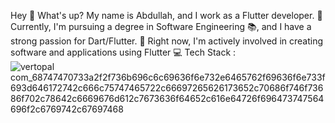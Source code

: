 Hey 👋 What's up?
My name is Abdullah, and I work as a Flutter developer. 🚀 Currently, I'm pursuing a degree in Software Engineering 📚, and I have a strong passion for Dart/Flutter. 💙 Right now, I'm actively involved in creating software and applications using Flutter 
💻 Tech Stack :
![vertopal com_68747470733a2f2f736b696c6c69636f6e732e6465762f69636f6e733f693d646172742c666c75747465722c66697265626173652c70686f746f73686f702c78642c6669676d612c7673636f64652c616e64726f696473747564696f2c6769742c67697468](https://github.com/ud-abdullah-alhamed/ud-abdullah-alhamed/assets/137105812/0b002ac5-fda7-404f-93b7-8e59c839217b)
